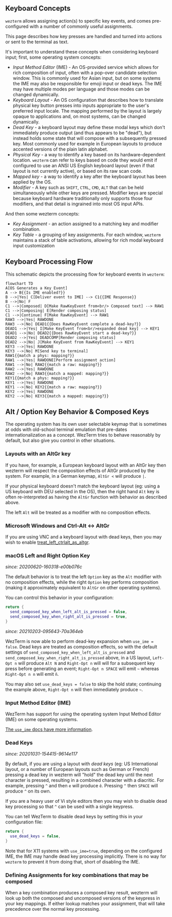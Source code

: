 ## Keyboard Concepts

`wezterm` allows assigning action(s) to specific key events, and comes
pre-configured with a number of commonly useful assignments.

This page describes how key presses are handled and turned into actions
or sent to the terminal as text.

It's important to understand these concepts when considering keyboard input;
first, some operating system concepts:

* *Input Method Editor* (IME) - An OS-provided service which allows
  for rich composition of input, often with a pop-over candidate
  selection window.  This is commonly used for Asian input, but on
  some systems the IME may also be responsible for emoji input or
  dead keys.  The IME may have multiple modes per language and those
  modes can be changed dynamically.
* *Keyboard Layout* - An OS configuration that describes how to translate
  physical key button presses into inputs appropriate to the user's
  preferred input locale. The mapping performed by the layout is
  largely opaque to applications and, on most systems, can be changed
  dynamically.
* *Dead Key* - a keyboard layout may define these modal keys
  which don't immediately produce output (and thus appears to be "dead"),
  but instead holds some state that will compose with a subsequently
  pressed key. Most commonly used for example in European layouts to
  produce accented versions of the plain latin alphabet.
* *Physical Key* - a way to identify a key based on its hardware-dependent location. `wezterm` can refer to keys based on code they would emit if configured to use an ANSI US English keyboard layout (even if that layout is not currently active), or based on its raw scan code.
* *Mapped key* - a way to identify a key after the keyboard layout has been applied by the OS.
* *Modifier* - A key such as `SHIFT`, `CTRL`, `CMD`, `ALT` that can be held simultaneously while other keys are pressed. Modifier keys are special because keyboard hardware traditionally only supports those four modifiers, and that detail is ingrained into most OS input APIs.

And then some wezterm concepts:

* *Key Assignment* - an action assigned to a matching key and modifier combination.
* *Key Table* - a grouping of key assignments. For each window, `wezterm` maintains a stack of table activations, allowing for rich modal keyboard input customization


## Keyboard Processing Flow

This schematic depicts the processing flow for keyboard events in `wezterm`:

```mermaid
flowchart TD
A[OS Generates a Key Event]
A --> B{{Is IME enabled?}}
B -->|Yes| C[Deliver event to IME] --> C1{{IME Response}}
B -->|No| F
C1 -->|Composed| D[Make RawKeyEvent from<br/> Composed text] --> RAW1
C1 -->|Composing| E[Render composing status]
C1 -->|Continue| F[Make RawKeyEvent] --> RAW1
RAW3 -->|Yes| RAWDONE
RAW3 -->|No| DEAD1{{Does RawKeyEvent complete a dead-key?}}
DEAD1 -->|Yes| I[Make KeyEvent from<br/>expanded dead key] --> KEY1
DEAD1 -->|No| DEAD2{{Does RawKeyEvent start a dead-key?}}
DEAD2 -->|Yes| DEADCOMP[Render composing status]
DEAD2 -->|No| J[Make KeyEvent from RawKeyEvent] --> KEY1
KEY3 -->|Yes| RAWDONE
KEY3 -->|No| M[Send key to terminal]
RAW1{{match a phys: mapping?}}
RAW1 -->|Yes| RAWDONE[Perform assignment action]
RAW1 -->|No| RAW2{{match a raw: mapping?}}
RAW2 -->|Yes| RAWDONE
RAW2 -->|No| RAW3{{match a mapped: mapping?}}
KEY1{{match a phys: mapping?}}
KEY1 -->|Yes| RAWDONE
KEY1 -->|No| KEY2{{match a raw: mapping?}}
KEY2 -->|Yes| RAWDONE
KEY2 -->|No| KEY3{{match a mapped: mapping?}}

```

## Alt / Option Key Behavior & Composed Keys

The operating system has its own user selectable keymap that is sometimes at
odds with old-school terminal emulation that pre-dates internationalization as
a concept.  WezTerm tries to behave reasonably by default, but also give you
control in other situations.

### Layouts with an AltGr key

If you have, for example, a European keyboard layout with an AltGr key then
wezterm will respect the composition effects of AltGr produced by the system.
For example, in a German keymap, `AltGr <` will produce `|`.

If your physical keyboard doesn't match the keyboard layout (eg: using a US
keyboard with DEU selected in the OS), then the right hand `Alt` key is often
re-interpreted as having the `AltGr` function with behavior as described above.

The left `Alt` will be treated as a modifier with no composition effects.

### Microsoft Windows and Ctrl-Alt <-> AltGr

If you are using VNC and a keyboard layout with dead keys, then you may wish to
enable
[treat_left_ctrlalt_as_altgr](lua/config/treat_left_ctrlalt_as_altgr.md).

### macOS Left and Right Option Key

*since: 20200620-160318-e00b076c*

The default behavior is to treat the left `Option` key as the `Alt` modifier
with no composition effects, while the right `Option` key performs composition
(making it approximately equivalent to `AltGr` on other operating systems).

You can control this behavior in your configuration:

```lua
return {
  send_composed_key_when_left_alt_is_pressed = false,
  send_composed_key_when_right_alt_is_pressed = true,
}
```

*since: 20210203-095643-70a364eb*

WezTerm is now able to perform dead-key expansion when `use_ime = false`.  Dead
keys are treated as composition effects, so with the default settings of
`send_composed_key_when_left_alt_is_pressed` and
`send_composed_key_when_right_alt_is_pressed` above, in a US layout, `Left-Opt
n` will produce `Alt N` and `Right-Opt n` will will for a subsequent key press
before generating an event; `Right-Opt n SPACE` will emit `~` whereas `Right-Opt n
n` will emit `ñ`.

You may also set `use_dead_keys = false` to skip the hold state; continuing
the example above, `Right-Opt n` will then immediately produce `~`.

### Input Method Editor (IME)

WezTerm has support for using the operating system Input Method Editor (IME) on
some operating systems.

[The `use_ime` docs have more information](lua/config/use_ime.md).

### Dead Keys

*since: 20201031-154415-9614e117*

By default, if you are using a layout with *dead keys* (eg: US International
layout, or a number of European layouts such as German or French) pressing
a dead key in wezterm will "hold" the dead key until the next character is
pressed, resulting in a combined character with a diacritic.  For example,
pressing `^` and then `e` will produce `ê`.  Pressing `^` then `SPACE`
will produce `^` on its own.

If you are a heavy user of Vi style editors then you may wish to disable
dead key processing so that `^` can be used with a single keypress.

You can tell WezTerm to disable dead keys by setting this in your configuration
file:

```lua
return {
  use_dead_keys = false,
}
```

Note that for X11 systems with `use_ime=true`, depending on the configured IME,
the IME may handle dead key processing implicitly. There is no way for
`wezterm` to prevent it from doing that, short of disabling the IME.

### Defining Assignments for key combinations that may be composed

When a key combination produces a composed key result, wezterm will look up
both the composed and uncomposed versions of the keypress in your key mappings.
If either lookup matches your assignment, that will take precedence over
the normal key processing.



